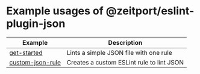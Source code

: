 # Example usages of @zeitport/eslint-plugin-json


| Example               | Description                                           |
| --------------------- | ----------------------------------------------------- |
| [get-started]         | Lints a simple JSON file with one rule                |
| [custom-json-rule]    | Creates a custom ESLint rule to lint JSON             |


[get-started]: https://github.com/zeitport/eslint-plugin-json/tree/example/get-started/
[custom-json-rule]: https://github.com/zeitport/eslint-plugin-json/tree/example/custom-json-rule/
